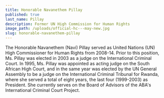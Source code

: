 ```yaml
---
title: Honorable Navanethem Pillay
published: true
last_name: Pillay
description: Former UN High Commission for Human Rights
image_path: /uploads/official-hc---may-new.jpg
slug: honorable-navanethem-pillay
---
```



The Honorable Navanethem (Navi) Pillay served as United Nations (UN) High Commissioner for Human Rights from 2008-14. Prior to this position, Ms. Pillay was elected in 2003 as a judge on the International Criminal Court. In 1995, Ms. Pillay was appointed as acting judge on the South African High Court, and in the same year was elected by the UN General Assembly to be a judge on the International Criminal Tribunal for Rwanda, where she served a total of eight years, the last four (1999-2003) as President. She currently serves on the Board of Advisors of the ABA's International Criminal Court Project.